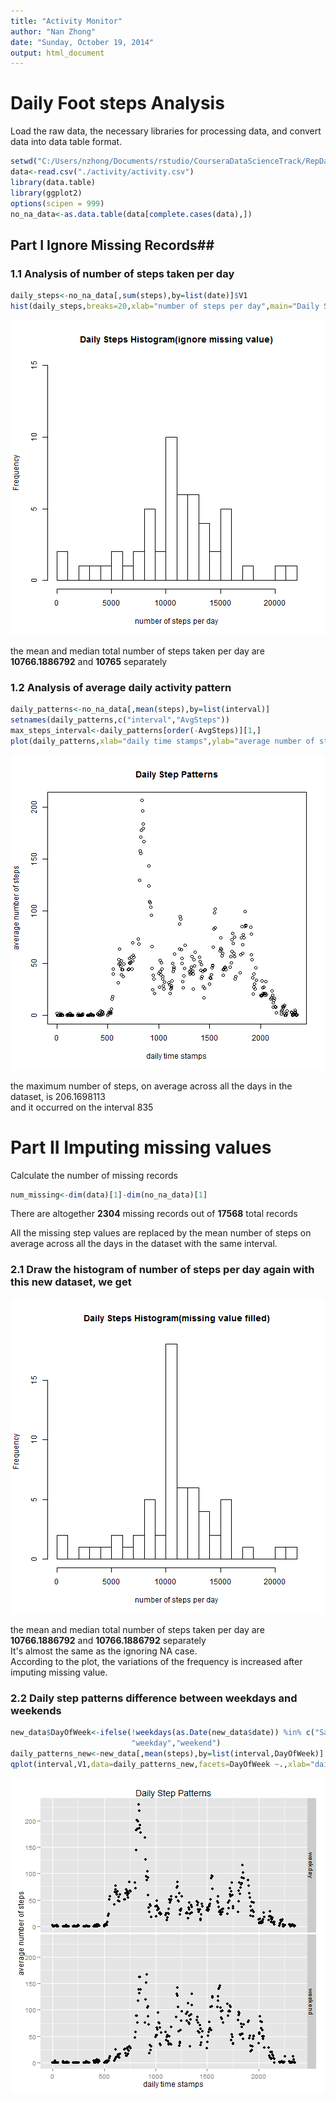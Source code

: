 ```yaml
---
title: "Activity Monitor"
author: "Nan Zhong"
date: "Sunday, October 19, 2014"
output: html_document
---
```

Daily Foot steps Analysis
==========================================================
Load the raw data, the necessary libraries for processing data, and convert data into data table format.


```r
setwd("C:/Users/nzhong/Documents/rstudio/CourseraDataScienceTrack/RepData_PeerAssessment1/")
data<-read.csv("./activity/activity.csv")
library(data.table)
library(ggplot2)
options(scipen = 999)
no_na_data<-as.data.table(data[complete.cases(data),])
```

## Part I  Ignore Missing Records##

### 1.1 Analysis of number of steps taken per day

```r
daily_steps<-no_na_data[,sum(steps),by=list(date)]$V1
hist(daily_steps,breaks=20,xlab="number of steps per day",main="Daily Steps Histogram(ignore missing value)",ylim=c(0,15))
```

![plot of chunk unnamed-chunk-2](figure/unnamed-chunk-2-1.png) 
  
the mean and median total number of steps taken per day are **10766.1886792** and **10765** separately

### 1.2 Analysis of average daily activity pattern

```r
daily_patterns<-no_na_data[,mean(steps),by=list(interval)]
setnames(daily_patterns,c("interval","AvgSteps"))
max_steps_interval<-daily_patterns[order(-AvgSteps)][1,]
plot(daily_patterns,xlab="daily time stamps",ylab="average number of steps",main="Daily Step Patterns")
```

![plot of chunk unnamed-chunk-3](figure/unnamed-chunk-3-1.png) 
  
the maximum number of steps, on average across all the days in the dataset, is 206.1698113    
and it occurred on the interval 835


# Part II Imputing missing values

Calculate the number of missing records

```r
num_missing<-dim(data)[1]-dim(no_na_data)[1]
```
There are altogether **2304** missing records out of **17568** total records

All the missing step values are replaced by the mean number of steps on average across all the days in the dataset with the same interval. 


### 2.1 Draw the histogram of number of steps per day again with this new dataset, we get
![plot of chunk unnamed-chunk-6](figure/unnamed-chunk-6-1.png) 
  
the mean and median total number of steps taken per day are **10766.1886792** and **10766.1886792** separately  
It's almost the same as the ignoring NA case.  
According to the plot, the variations of the frequency is increased after imputing missing value.

### 2.2 Daily step patterns difference between weekdays and weekends

```r
new_data$DayOfWeek<-ifelse(!weekdays(as.Date(new_data$date)) %in% c("Saturday", "Sunday"),
                           "weekday","weekend")
daily_patterns_new<-new_data[,mean(steps),by=list(interval,DayOfWeek)]
qplot(interval,V1,data=daily_patterns_new,facets=DayOfWeek ~.,xlab="daily time stamps",ylab="average number of steps",main="Daily Step Patterns")
```

![plot of chunk unnamed-chunk-7](figure/unnamed-chunk-7-1.png) 
